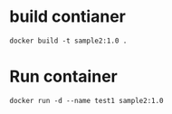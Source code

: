 # build contianer
```
docker build -t sample2:1.0 .
```

# Run container 
```
docker run -d --name test1 sample2:1.0
```
